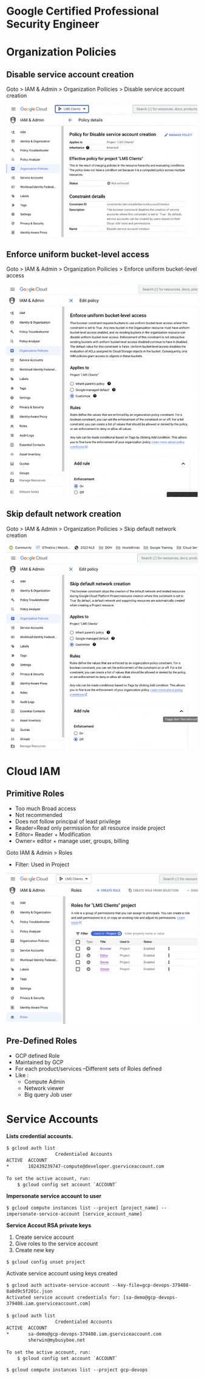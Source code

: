 # Google Certified Professional Security Engineer

# Organization Policies

## Disable service account creation

Goto > IAM & Admin > Organization Poilicies > Disable service account creation

![image-20230424201708478](images/image-20230424201708478.png)

## Enforce uniform bucket-level access

Goto > IAM & Admin > Organization Poilicies > Enforce uniform bucket-level access

![image-20230424202611082](images/image-20230424202611082.png)

## Skip default network creation

Goto > IAM & Admin > Organization Poilicies > Skip default network creation

![image-20230424203737141](images/image-20230424203737141.png)



# Cloud IAM

## Primitive Roles

- Too much Broad access
- Not recommended
- Does not follow principal of least privilege 
- Reader=Read only permission for all resource inside project
- Editor= Reader + Modification
- Owner= editor + manage user, groups, billing



Goto IAM & Admin > Roles

- Filter: Used in Project

![image-20230424210413970](images/image-20230424210413970.png)

## Pre-Defined Roles

- GCP defined Role
- Maintained by GCP
- For each product/services –Different sets of Roles defined
- Like : 
  - Compute Admin
  - Network viewer
  - Big query Job user



# Service Accounts

**Lists credential accounts.**

```
$ gcloud auth list
                  Credentialed Accounts
ACTIVE  ACCOUNT
*       102439239747-compute@developer.gserviceaccount.com

To set the active account, run:
    $ gcloud config set account `ACCOUNT`
```

**Impersonate service account to user**

```
$ gcloud compute instances list --project [project_name] --impersonate-service-account [service_account_name]
```

**Service Accout RSA private keys**

1. Create service account 
2. Give roles to the service account
3. Create new key

```
$ gcloud config unset project
```

Activate service account using keys created

```
$ gcloud auth activate-service-account --key-file=gcp-devops-379408-8a0d9c5f201c.json
Activated service account credentials for: [sa-demo@gcp-devops-379408.iam.gserviceaccount.com]

$ gcloud auth list
                  Credentialed Accounts
ACTIVE  ACCOUNT
*       sa-demo@gcp-devops-379408.iam.gserviceaccount.com
        sherwin@mybusybee.net

To set the active account, run:
    $ gcloud config set account `ACCOUNT`
```

```
$ gcloud compute instances list --project gcp-devops
```

